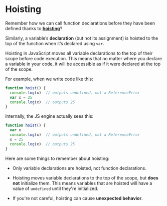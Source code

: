 # Hoisting

Remember how we can call function declarations before they have been defined thanks to **[hoisting](https://developer.mozilla.org/en-US/docs/Glossary/Hoisting)**?

Similarly, a variable’s **declaration** (but not its assignment) is hoisted to the top of the function when it’s declared using `var`.

Hoisting in JavaScript moves all variable declarations to the top of their scope before code execution. This means that no matter where you declare a variable in your code, it will be accessible as if it were declared at the top of the scope.

For example, when we write code like this:

```js
function hoist() {
  console.log(x)  // outputs undefined, not a ReferenceError
  var x = 25
  console.log(x)  // outputs 25
}
```

Internally, the JS engine actually sees this:

```js
function hoist() {
  var x
  console.log(x)  // outputs undefined, not a ReferenceError
  x = 25
  console.log(x)  // outputs 25
}
```


Here are some things to remember about hoisting:
  - Only variable declarations are hoisted, not function declarations.
  
  - Hoisting moves variable declarations to the top of the scope, but **does not** initialize them. This means variables that are hoisted will have a value of `undefined` until they're initialized.
  
  - If you're not careful, hoisting can cause **unexpected behavior**. 